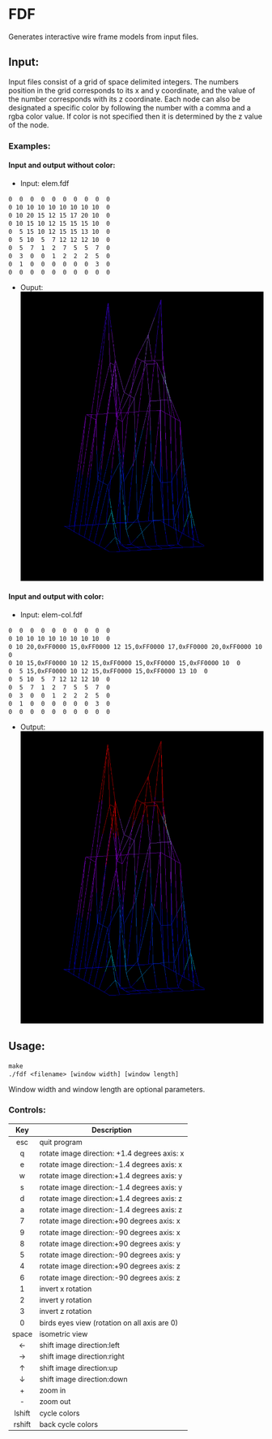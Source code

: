 # FDF

Generates interactive wire frame models from input files.

## Input:
Input files consist of a grid of space delimited integers. The numbers position in the grid corresponds to its x and y coordinate, and the value of the number corresponds with its z coordinate. Each node can also be designated a specific color by following the number with a comma and a rgba color value. If color is not specified then it is determined by the z value of the node.

### Examples:
#### Input and output without color:
* Input: elem.fdf
```
0  0  0  0  0  0  0  0  0  0
0 10 10 10 10 10 10 10 10  0
0 10 20 15 12 15 17 20 10  0
0 10 15 10 12 15 15 15 10  0
0  5 15 10 12 15 15 13 10  0
0  5 10  5  7 12 12 12 10  0
0  5  7  1  2  7  5  5  7  0
0  3  0  0  1  2  2  2  5  0
0  1  0  0  0  0  0  0  3  0
0  0  0  0  0  0  0  0  0  0
```
* Ouput:
![elem.png](images/elem.png)


#### Input and output with color:
* Input: elem-col.fdf
```
0  0  0  0  0  0  0  0  0  0
0 10 10 10 10 10 10 10 10  0
0 10 20,0xFF0000 15,0xFF0000 12 15,0xFF0000 17,0xFF0000 20,0xFF0000 10  0
0 10 15,0xFF0000 10 12 15,0xFF0000 15,0xFF0000 15,0xFF0000 10  0
0  5 15,0xFF0000 10 12 15,0xFF0000 15,0xFF0000 13 10  0
0  5 10  5  7 12 12 12 10  0
0  5  7  1  2  7  5  5  7  0
0  3  0  0  1  2  2  2  5  0
0  1  0  0  0  0  0  0  3  0
0  0  0  0  0  0  0  0  0  0
```

* Output:
![elem-col.png](images/elem-col.png)

## Usage:
```
make
./fdf <filename> [window width] [window length]
```
Window width and window length are optional parameters.

### Controls:
| Key | Description |
|:-----:|-------------|
|esc|quit program|
|q|	rotate image direction: +1.4 degrees axis: x
|e|	rotate image direction:-1.4 degrees axis: x
|w|	rotate image direction:+1.4 degrees axis: y
|s|	rotate image direction:-1.4 degrees axis: y
|d|	rotate image direction:+1.4 degrees axis: z
|a|	rotate image direction:-1.4 degrees axis: z
|7|	rotate image direction:+90 degrees axis: x
|9|	rotate image direction:-90 degrees axis: x
|8|	rotate image direction:+90 degrees axis: y
|5|	rotate image direction:-90 degrees axis: y
|4|	rotate image direction:+90 degrees axis: z
|6|	rotate image direction:-90 degrees axis: z
|1|	invert x rotation
|2|	invert y rotation
|3|	invert z rotation
|0|	birds eyes view (rotation on all axis are 0)
|space| isometric view
|←|	shift image direction:left
|→|	shift image direction:right
|↑|	shift image direction:up
|↓|	shift image direction:down
|+|	zoom in
|-|	zoom out
|lshift| cycle colors
|rshift| back cycle colors

